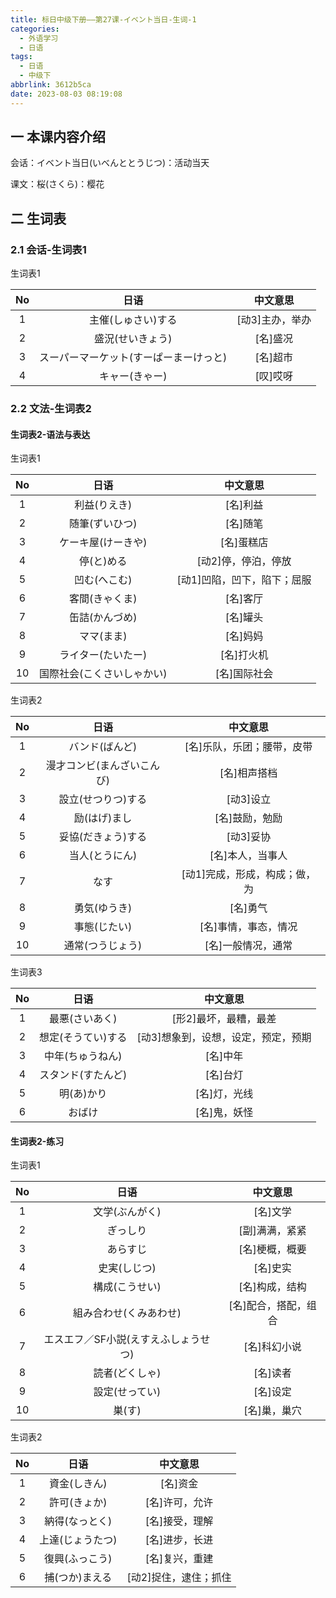 ```yaml
---
title: 标日中级下册——第27课-イベント当日-生词-1
categories:
  - 外语学习
  - 日语
tags:
  - 日语
  - 中级下
abbrlink: 3612b5ca
date: 2023-08-03 08:19:08
---
```

## 一 本课内容介绍

会话：イベント当日(いべんととうじつ)：活动当天

课文：桜(さくら)：樱花

<!--more-->

## 二 生词表

### 2.1 会话-生词表1

生词表1

|  No  |                  日语                  |    中文意思     |
| :--: | :------------------------------------: | :-------------: |
|  1   |           主催(しゅさい)する           | [动3]主办，举办 |
|  2   |            盛況(せいきょう)            |    [名]盛况     |
|  3   | スーパーマーケット(すーぱーまーけっと) |    [名]超市     |
|  4   |             キャー(きゃー)             |    [叹]哎呀     |

### 2.2 文法-生词表2

#### 生词表2-语法与表达

生词表1

|  No  |            日语            |          中文意思           |
| :--: | :------------------------: | :-------------------------: |
|  1   |        利益(りえき)        |          [名]利益           |
|  2   |       随筆(ずいひつ)       |          [名]随笔           |
|  3   |     ケーキ屋(けーきや)     |         [名]蛋糕店          |
|  4   |         停(と)める         |     [动2]停，停泊，停放     |
|  5   |        凹む(へこむ)        | [动1]凹陷，凹下，陷下；屈服 |
|  6   |       客間(きゃくま)       |          [名]客厅           |
|  7   |       缶詰(かんづめ)       |          [名]罐头           |
|  8   |         ママ(まま)         |          [名]妈妈           |
|  9   |     ライター(たいたー)     |         [名]打火机          |
|  10  | 国際社会(こくさいしゃかい) |        [名]国际社会         |

生词表2

|  No  |            日语            |           中文意思            |
| :--: | :------------------------: | :---------------------------: |
|  1   |       バンド(ばんど)       |  [名]乐队，乐团；腰带，皮带   |
|  2   | 漫才コンビ(まんざいこんび) |         [名]相声搭档          |
|  3   |     設立(せつりつ)する     |           [动3]设立           |
|  4   |        励(はげ)まし        |        [名]鼓励，勉励         |
|  5   |     妥協(だきょう)する     |           [动3]妥协           |
|  6   |       当人(とうにん)       |       [名]本人，当事人        |
|  7   |            なす            | [动1]完成，形成，构成；做，为 |
|  8   |        勇気(ゆうき)        |           [名]勇气            |
|  9   |        事態(じたい)        |     [名]事情，事态，情况      |
|  10  |      通常(つうじょう)      |      [名]一般情况，通常       |

生词表3

|  No  |        日语        |              中文意思               |
| :--: | :----------------: | :---------------------------------: |
|  1   |   最悪(さいあく)   |        [形2]最坏，最糟，最差        |
|  2   | 想定(そうてい)する | [动3]想象到，设想，设定，预定，预期 |
|  3   |  中年(ちゅうねん)  |              [名]中年               |
|  4   | スタンド(すたんど) |              [名]台灯               |
|  5   |     明(あ)かり     |            [名]灯，光线             |
|  6   |       おばけ       |            [名]鬼，妖怪             |

#### 生词表2-练习 

生词表1


|  No  |                 日语                 |       中文意思       |
| :--: | :----------------------------------: | :------------------: |
|  1   |            文学(ぶんがく)            |       [名]文学       |
|  2   |               ぎっしり               |    [副]满满，紧紧    |
|  3   |               あらすじ               |    [名]梗概，概要    |
|  4   |             史実(しじつ)             |       [名]史实       |
|  5   |            構成(こうせい)            |    [名]构成，结构    |
|  6   |        組み合わせ(くみあわせ)        | [名]配合，搭配，组合 |
|  7   | エスエフ／SF小説(えすえふしょうせつ) |     [名]科幻小说     |
|  8   |            読者(どくしゃ)            |       [名]读者       |
|  9   |            設定(せってい)            |       [名]设定       |
|  10  |                巣(す)                |     [名]巢，巢穴     |

生词表2

|  No  |       日语       |       中文意思        |
| :--: | :--------------: | :-------------------: |
|  1   |   資金(しきん)   |       [名]资金        |
|  2   |   許可(きょか)   |    [名]许可，允许     |
|  3   |  納得(なっとく)  |    [名]接受，理解     |
|  4   | 上達(じょうたつ) |    [名]进步，长进     |
|  5   |  復興(ふっこう)  |    [名]复兴，重建     |
|  6   |  捕(つか)まえる  | [动2]捉住，逮住；抓住 |

